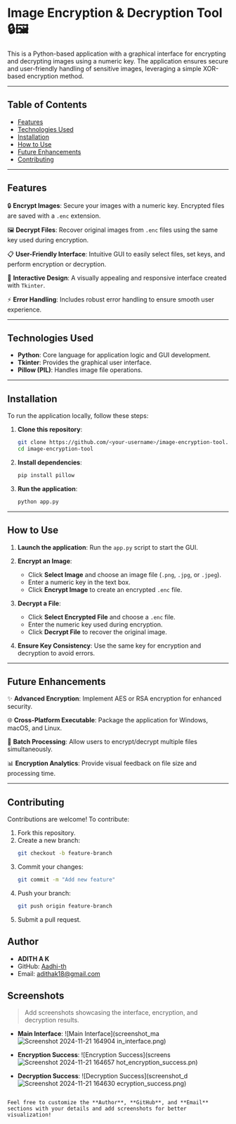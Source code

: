 
# Image Encryption & Decryption Tool 🔒🖼️

This is a Python-based application with a graphical interface for encrypting and decrypting images using a numeric key. The application ensures secure and user-friendly handling of sensitive images, leveraging a simple XOR-based encryption method.

---

## Table of Contents
- [Features](#features)
- [Technologies Used](#technologies-used)
- [Installation](#installation)
- [How to Use](#how-to-use)
- [Future Enhancements](#future-enhancements)
- [Contributing](#contributing)
  

---

## Features

🔒 **Encrypt Images**: Secure your images with a numeric key. Encrypted files are saved with a `.enc` extension.

🖼️ **Decrypt Files**: Recover original images from `.enc` files using the same key used during encryption.

📋 **User-Friendly Interface**: Intuitive GUI to easily select files, set keys, and perform encryption or decryption.

🎨 **Interactive Design**: A visually appealing and responsive interface created with `Tkinter`.

⚡ **Error Handling**: Includes robust error handling to ensure smooth user experience.

---

## Technologies Used

- **Python**: Core language for application logic and GUI development.
- **Tkinter**: Provides the graphical user interface.
- **Pillow (PIL)**: Handles image file operations.

---

## Installation

To run the application locally, follow these steps:

1. **Clone this repository**:
   ```bash
   git clone https://github.com/<your-username>/image-encryption-tool.git
   cd image-encryption-tool
   ```

2. **Install dependencies**:
   ```bash
   pip install pillow
   ```

3. **Run the application**:
   ```bash
   python app.py
   ```

---

## How to Use

1. **Launch the application**:
   Run the `app.py` script to start the GUI.

2. **Encrypt an Image**:
   - Click **Select Image** and choose an image file (`.png`, `.jpg`, or `.jpeg`).
   - Enter a numeric key in the text box.
   - Click **Encrypt Image** to create an encrypted `.enc` file.

3. **Decrypt a File**:
   - Click **Select Encrypted File** and choose a `.enc` file.
   - Enter the numeric key used during encryption.
   - Click **Decrypt File** to recover the original image.

4. **Ensure Key Consistency**:
   Use the same key for encryption and decryption to avoid errors.

---

## Future Enhancements

✨ **Advanced Encryption**: Implement AES or RSA encryption for enhanced security.

🌐 **Cross-Platform Executable**: Package the application for Windows, macOS, and Linux.

📁 **Batch Processing**: Allow users to encrypt/decrypt multiple files simultaneously.

📊 **Encryption Analytics**: Provide visual feedback on file size and processing time.

---

## Contributing

Contributions are welcome! To contribute:

1. Fork this repository.
2. Create a new branch:
   ```bash
   git checkout -b feature-branch
   ```
3. Commit your changes:
   ```bash
   git commit -m "Add new feature"
   ```
4. Push your branch:
   ```bash
   git push origin feature-branch
   ```
5. Submit a pull request.



## Author

- **ADITH A K**
- GitHub: [Aadhi-th](https://github.com/your-username)
- Email: adithak18@gmail.com


## Screenshots

> Add screenshots showcasing the interface, encryption, and decryption results.

- **Main Interface**:
  ![Main Interface](screenshot_ma![Screenshot 2024-11-21 164904](https://github.com/user-attachments/assets/1089e62f-571c-4c49-be9f-0f7a47ea0aa3)
in_interface.png)

- **Encryption Success**:
  ![Encryption Success](screens![Screenshot 2024-11-21 164657](https://github.com/user-attachments/assets/e72114f0-3fbc-4388-9cfc-dff1cbdfd9cd)
hot_encryption_success.pn)

- **Decryption Success**:
  ![Decryption Success](screenshot_d![Screenshot 2024-11-21 164630](https://github.com/user-attachments/assets/1ff005d4-2688-4d2d-bba2-35e6148f6930)
ecryption_success.png)
``` 

Feel free to customize the **Author**, **GitHub**, and **Email** sections with your details and add screenshots for better visualization!
